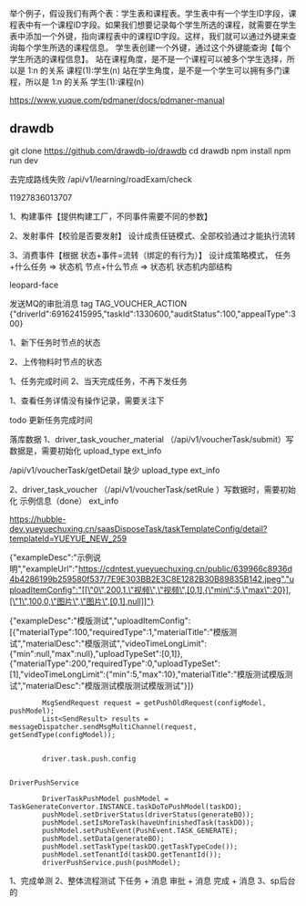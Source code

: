 


举个例子，假设我们有两个表：学生表和课程表。学生表中有一个学生ID字段，课程表中有一个课程ID字段。如果我们想要记录每个学生所选的课程，就需要在学生表中添加一个外键，指向课程表中的课程ID字段。这样，我们就可以通过外键来查询每个学生所选的课程信息。
学生表创建一个外键，通过这个外键能查询【每个学生所选的课程信息】。
站在课程角度，是不是一个课程可以被多个学生选择，所以是 1:n 的关系
课程(1):学生(n) 
站在学生角度，是不是一个学生可以拥有多门课程，所以是 1:n 的关系
学生(1):课程(n)


https://www.yuque.com/pdmaner/docs/pdmaner-manual



## drawdb
git clone https://github.com/drawdb-io/drawdb
cd drawdb
npm install
npm run dev



去完成路线失败
/api/v1/learning/roadExam/check

11927836013707







1、构建事件【提供构建工厂，不同事件需要不同的参数】

2、发射事件【校验是否要发射】
设计成责任链模式、全部校验通过才能执行流转

3、消费事件【根据 状态+事件=流转（绑定的有行为）】
设计成策略模式，
任务+什么任务 => 状态机
节点+什么节点 => 状态机
状态机内部结构


leopard-face



发送MQ的审批消息
tag TAG_VOUCHER_ACTION
{"driverId":69162415995,"taskId":1330600,"auditStatus":100,"appealType":300}



1、新下任务时节点的状态

2、上传物料时节点的状态


1、任务完成时间
2、当天完成任务，不再下发任务

1、查看任务详情没有操作记录，需要关注下


todo 更新任务完成时间



落库数据
1、driver_task_voucher_material （/api/v1/voucherTask/submit）写数据是，需要初始化
upload_type
ext_info

/api/v1/voucherTask/getDetail
缺少
upload_type
ext_info


2、driver_task_voucher （/api/v1/voucherTask/setRule
）写数据时，需要初始化 示例信息（done）
ext_info







https://hubble-dev.yueyuechuxing.cn/saasDisposeTask/taskTemplateConfig/detail?templateId=YUEYUE_NEW_259

{"exampleDesc":"示例说明","exampleUrl":"https://cdntest.yueyuechuxing.cn/public/639966c8936d4b4286199b259580f537/7E9E303BB2E3C8E1282B30B89835B142.jpeg","uploadItemConfig":"[[\"0\",200,1,\"视频\",\"视频\",[0,1],{\"min\":5,\"max\":20}],[\"1\",100,0,\"图片\",\"图片\",[0,1],null]]"}

{\"exampleDesc\":\"模版测试\",\"uploadItemConfig\":[{\"materialType\":100,\"requiredType\":1,\"materialTitle\":\"模版测试\",\"materialDesc\":\"模版测试\",\"videoTimeLongLimit\":{\"min\":null,\"max\":null},\"uploadTypeSet\":[0,1]},{\"materialType\":200,\"requiredType\":0,\"uploadTypeSet\":[1],\"videoTimeLongLimit\":{\"min\":5,\"max\":10},\"materialTitle\":\"模版测试模版测试\",\"materialDesc\":\"模版测试模版测试模版测试\"}]}





            MsgSendRequest request = getPushOldRequest(configModel, pushModel);
            List<SendResult> results = messageDispatcher.sendMsgMultiChannel(request, getSendType(configModel));
            

            driver.task.push.config
    

    DriverPushService

            DriverTaskPushModel pushModel = TaskGenerateConvertor.INSTANCE.taskDoToPushModel(taskDO);
            pushModel.setDriverStatus(driverStatus(generateBO));
            pushModel.setIsMoreTask(haveUnfinishedTask(taskDO));
            pushModel.setPushEvent(PushEvent.TASK_GENERATE);
            pushModel.setData(generateBO);
            pushModel.setTaskType(taskDO.getTaskTypeCode());
            pushModel.setTenantId(taskDO.getTenantId());
            driverPushService.push(pushModel);

1、完成单测
2、整体流程测试
下任务 + 消息
审批 + 消息
完成 + 消息
3、sp后台的
